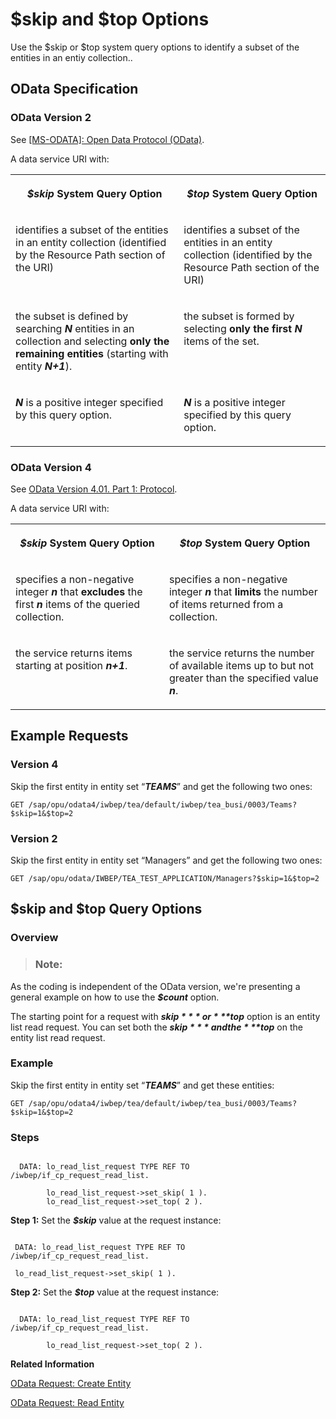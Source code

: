 <!-- loioe3279805db7e48c99b24b4e53fe9cec5 -->

# $skip and $top Options

Use the $skip or $top system query options to identify a subset of the entities in an entiy collection..



<a name="loioe3279805db7e48c99b24b4e53fe9cec5__section_j5h_j1d_vtb"/>

## OData Specification



### OData Version 2

See [\[MS-ODATA\]: Open Data Protocol \(OData\)](https://docs.microsoft.com/en-us/openspecs/windows_protocols/ms-odata).

A data service URI with:


<table>
<tr>
<th valign="top">

***$skip*** System Query Option



</th>
<th valign="top">

***$top*** System Query Option



</th>
</tr>
<tr>
<td valign="top">

identifies a subset of the entities in an entity collection \(identified by the Resource Path section of the URI\)



</td>
<td valign="top">

identifies a subset of the entities in an entity collection \(identified by the Resource Path section of the URI\)



</td>
</tr>
<tr>
<td valign="top">

the subset is defined by searching ***N*** entities in an collection and selecting **only the remaining entities** \(starting with entity ***N+1***\).



</td>
<td valign="top">

the subset is formed by selecting **only the first** ***N*** items of the set.



</td>
</tr>
<tr>
<td valign="top">

***N*** is a positive integer specified by this query option.



</td>
<td valign="top">

***N*** is a positive integer specified by this query option.



</td>
</tr>
</table>



### OData Version 4

See [OData Version 4.01. Part 1: Protocol](https://docs.oasis-open.org/odata/odata/v4.01/odata-v4.01-part1-protocol.html).

A data service URI with:


<table>
<tr>
<th valign="top">

***$skip*** System Query Option



</th>
<th valign="top">

***$top*** System Query Option



</th>
</tr>
<tr>
<td valign="top">

specifies a non-negative integer ***n*** that **excludes** the first ***n*** items of the queried collection.



</td>
<td valign="top">

specifies a non-negative integer ***n*** that **limits** the number of items returned from a collection.



</td>
</tr>
<tr>
<td valign="top">

the service returns items starting at position ***n+1***.



</td>
<td valign="top">

the service returns the number of available items up to but not greater than the specified value ***n***.



</td>
</tr>
</table>



<a name="loioe3279805db7e48c99b24b4e53fe9cec5__section_k5h_j1d_vtb"/>

## Example Requests



### Version 4

Skip the first entity in entity set “***TEAMS***” and get the following two ones:

```
GET /sap/opu/odata4/iwbep/tea/default/iwbep/tea_busi/0003/Teams?$skip=1&$top=2
```



### Version 2

Skip the first entity in entity set “Managers” and get the following two ones:

```
GET /sap/opu/odata/IWBEP/TEA_TEST_APPLICATION/Managers?$skip=1&$top=2
```



<a name="loioe3279805db7e48c99b24b4e53fe9cec5__section_l5h_j1d_vtb"/>

## $skip and $top Query Options



### Overview

> ### Note:  

As the coding is independent of the OData version, we're presenting a general example on how to use the ***$count*** option.

The starting point for a request with ***$skip*** or ***$top*** option is an entity list read request. You can set both the ***$skip*** and the ***$top*** on the entity list read request.



### Example

Skip the first entity in entity set “***TEAMS***” and get these entities:

```
GET /sap/opu/odata4/iwbep/tea/default/iwbep/tea_busi/0003/Teams?$skip=1&$top=2
```



### Steps

```

  DATA: lo_read_list_request TYPE REF TO /iwbep/if_cp_request_read_list.

        lo_read_list_request->set_skip( 1 ).
        lo_read_list_request->set_top( 2 ).
```

**Step 1:** Set the ***$skip*** value at the request instance:

```

 DATA: lo_read_list_request TYPE REF TO /iwbep/if_cp_request_read_list.

 lo_read_list_request->set_skip( 1 ).
```

**Step 2:** Set the ***$top*** value at the request instance:

```

  DATA: lo_read_list_request TYPE REF TO /iwbep/if_cp_request_read_list.

        lo_read_list_request->set_top( 2 ).
```

**Related Information**  




[OData Request: Create Entity](odata-request-create-entity-56be82d.md "Create an entity in the Client Proxy instance with insert entity request.")

[OData Request: Read Entity](odata-request-read-entity-9d7dde4.md "To create an OData request to read an entity in the Client Proxy instance.")

